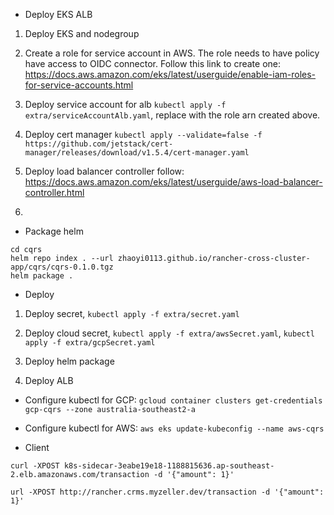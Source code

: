 - Deploy EKS ALB

1. Deploy EKS and nodegroup

2. Create a role for service account in AWS. The role needs to have policy have access to OIDC connector. Follow this link to create one: https://docs.aws.amazon.com/eks/latest/userguide/enable-iam-roles-for-service-accounts.html

3. Deploy service account for alb `kubectl apply -f extra/serviceAccountAlb.yaml`, replace with the role arn created above.

4. Deploy cert manager `kubectl apply --validate=false -f https://github.com/jetstack/cert-manager/releases/download/v1.5.4/cert-manager.yaml`

5. Deploy load balancer controller follow: https://docs.aws.amazon.com/eks/latest/userguide/aws-load-balancer-controller.html

6. 

- Package helm

```
cd cqrs
helm repo index . --url zhaoyi0113.github.io/rancher-cross-cluster-app/cqrs/cqrs-0.1.0.tgz
helm package .
```

- Deploy

1. Deploy secret, `kubectl apply -f extra/secret.yaml`

2. Deploy cloud secret, `kubectl apply -f extra/awsSecret.yaml`, `kubectl apply -f extra/gcpSecret.yaml`

3. Deploy helm package

4. Deploy ALB

- Configure kubectl for GCP: `gcloud container clusters get-credentials gcp-cqrs --zone australia-southeast2-a`

- Configure kubectl for AWS: `aws eks update-kubeconfig --name aws-cqrs`

- Client

```
curl -XPOST k8s-sidecar-3eabe19e18-1188815636.ap-southeast-2.elb.amazonaws.com/transaction -d '{"amount": 1}'

url -XPOST http://rancher.crms.myzeller.dev/transaction -d '{"amount": 1}'
```
